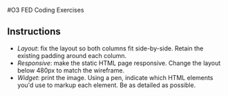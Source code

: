 #O3 FED Coding Exercises

## Instructions

- *Layout*: fix the layout so both columns fit side-by-side. Retain the existing padding around each column. 
- *Responsive*: make the static HTML page responsive. Change the layout below 480px to match the wireframe. 
- *Widget*: print the image. Using a pen, indicate which HTML elements you'd use to markup each element. Be as detailed as possible. 
